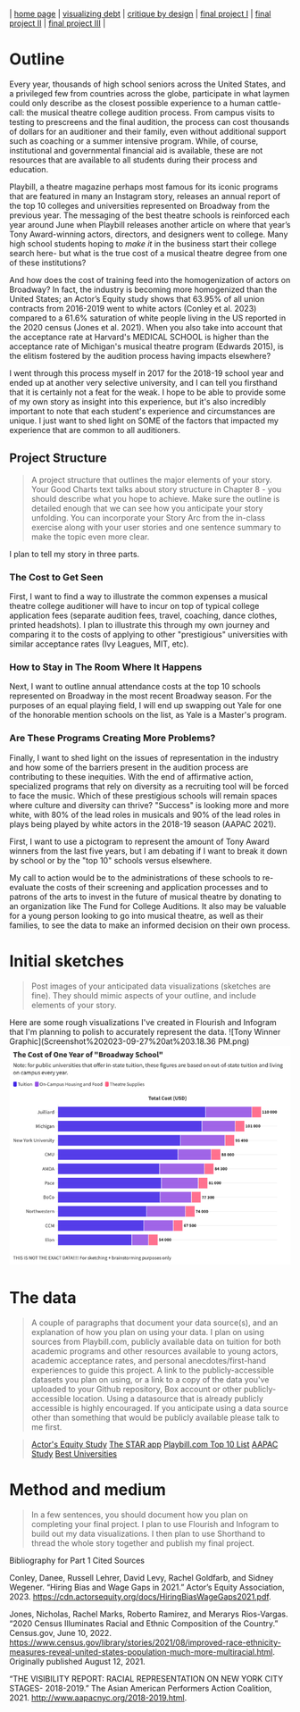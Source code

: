 | [home page](https://aoffman5.github.io/tswd-portfolio-fall23/) | [visualizing debt](visualizing-government-debt) | [critique by design](critique-by-design) | [final project I](final-project-part-one) | [final project II](final-project-part-two) | [final project III](final-project-part-three) |
# Outline

Every year, thousands of high school seniors across the United States, and a privileged few from countries across the globe, participate in what laymen could only describe as the closest possible experience to a human cattle-call: the musical theatre college audition process. From campus visits to testing to prescreens and the final audition, the process can cost thousands of dollars for an auditioner and their family, even without additional support such as coaching or a summer intensive program. While, of course, institutional and governmental financial aid is available, these are not resources that are available to all students during their process and education.

Playbill, a theatre magazine perhaps most famous for its iconic programs that are featured in many an Instagram story, releases an annual report of the top 10 colleges and universities represented on Broadway from the previous year. The messaging of the best theatre schools is reinforced each year around June when Playbill releases another article on where that year’s Tony Award-winning actors, directors, and designers went to college. Many high school students hoping to *make it* in the business start their college search here- but what is the true cost of a musical theatre degree from one of these institutions?

And how does the cost of training feed into the homogenization of actors on Broadway? In fact, the industry is becoming more homogenized than the United States; an Actor’s Equity study shows that 63.95% of all union contracts from 2016-2019 went to white actors (Conley et al. 2023) compared to a 61.6% saturation of white people living in the US reported in the 2020 census (Jones et al. 2021). When you also take into account that the acceptance rate at Harvard's MEDICAL SCHOOL is higher than the acceptance rate of Michigan's musical theatre program (Edwards 2015), is the elitism fostered by the audition process having impacts elsewhere?

I went through this process myself in 2017 for the 2018-19 school year and ended up at another very selective university, and I can tell you firsthand that it is certainly not a feat for the weak. I hope to be able to provide some of my own story as insight into this experience, but it's also incredibly important to note that each student's experience and circumstances are unique. I just want to shed light on SOME of the factors that impacted my experience that are common to all auditioners.

## Project Structure
> A project structure that outlines the major elements of your story.  Your Good Charts text talks about story structure in Chapter 8 - you should describe what you hope to achieve.  Make sure the outline is detailed enough that we can see how you anticipate your story unfolding.  You can incorporate your Story Arc from the in-class exercise along with your user stories and one sentence summary to make the topic even more clear. 

I plan to tell my story in three parts. 

### The Cost to Get Seen
First, I want to find a way to illustrate the common expenses a musical theatre college auditioner will have to incur on top of typical college application fees (separate audition fees, travel, coaching, dance clothes, printed headshots). I plan to illustrate this through my own journey and comparing it to the costs of applying to other "prestigious" universities with similar acceptance rates (Ivy Leagues, MIT, etc).

### How to Stay in The Room Where It Happens
Next, I want to outline annual attendance costs at the top 10 schools represented on Broadway in the most recent Broadway season. For the purposes of an equal playing field, I will end up swapping out Yale for one of the honorable mention schools on the list, as Yale is a Master's program.  

### Are These Programs Creating More Problems?
Finally, I want to shed light on the issues of representation in the industry and how some of the barriers present in the audition process are contributing to these inequities. With the end of affirmative action, specialized programs that rely on diversity as a recruiting tool will be forced to face the music. Which of these prestigious schools will remain spaces where culture and diversity can thrive? "Success" is looking more and more white, with 80% of the lead roles in musicals and 90% of the lead roles in plays being played by white actors in the 2018-19 season (AAPAC 2021).

First, I want to use a pictogram to represent the amount of Tony Award winners from the last five years, but I am debating if I want to break it down by school or by the "top 10" schools versus elsewhere. 

My call to action would be to the administrations of these schools to re-evaluate the costs of their screening and application processes and to patrons of the arts to invest in the future of musical theatre by donating to an organization like The Fund for College Auditions. It also may be valuable for a young person looking to go into musical theatre, as well as their families, to see the data to make an informed decision on their own process. 

# Initial sketches
> Post images of your anticipated data visualizations (sketches are fine). They should mimic aspects of your outline, and include elements of your story.  

Here are some rough visualizations I've created in Flourish and Infogram that I'm planning to polish to accurately represent the data. 
![Tony Winner Graphic](Screenshot%202023-09-27%20at%203.18.36 PM.png)
![Cost Initial Sketch](Cost%20initial%20sketch.png)

# The data
> A couple of paragraphs that document your data source(s), and an explanation of how you plan on using your data. 
I plan on using sources from Playbill.com,  publicly available data on tuition for both academic programs and other resources available to young actors, academic acceptance rates, and personal anecdotes/first-hand experiences to guide this project. 
> A link to the publicly-accessible datasets you plan on using, or a link to a copy of the data you've uploaded to your Github repository, Box account or other publicly-accessible location. Using a datasource that is already publicly accessible is highly encouraged.  If you anticipate using a data source other than something that would be publicly available please talk to me first. 

> [Actor's Equity Study](https://cdn.actorsequity.org/docs/HiringBiasWageGaps2021.pdf) 
> [The STAR app](https://www.thestarapp.com/)
> [Playbill.com Top 10 List](https://playbill.com/article/big-10-2023-the-10-most-represented-colleges-on-broadway-in-the-2022-2023-season)
> [AAPAC Study](http://www.aapacnyc.org/2018-2019.html)
> [Best Universities](https://www.usnews.com/best-colleges/rankings/national-universities)


# Method and medium
> In a few sentences, you should document how you plan on completing your final project. 
> I plan to use Flourish and Infogram to build out my data visualizations. I then plan to use Shorthand to thread the whole story together and publish my final project.

Bibliography for Part 1 Cited Sources

Conley, Danee, Russell Lehrer, David Levy, Rachel Goldfarb, and Sidney Wegener. “Hiring Bias and Wage Gaps in 2021.” Actor’s Equity Association, 2023. https://cdn.actorsequity.org/docs/HiringBiasWageGaps2021.pdf. 

Jones, Nicholas, Rachel Marks, Roberto Ramirez, and Merarys Rios-Vargas. “2020 Census Illuminates Racial and Ethnic Composition of the Country.” Census.gov, June 10, 2022. https://www.census.gov/library/stories/2021/08/improved-race-ethnicity-measures-reveal-united-states-population-much-more-multiracial.html. Originally published August 12, 2021.

“THE VISIBILITY REPORT: RACIAL REPRESENTATION ON NEW YORK CITY STAGES- 2018-2019.” The Asian American Performers Action Coalition, 2021. http://www.aapacnyc.org/2018-2019.html. 
